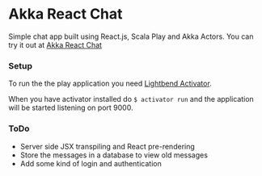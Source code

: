 # Akka React Chat

Simple chat app built using React.js, Scala Play and Akka Actors. 
You can try it out at [Akka React Chat](http://ec2-54-93-90-85.eu-central-1.compute.amazonaws.com/)

### Setup
To run the the play application you need 
[Lightbend Activator](http://www.lightbend.com/community/core-tools/activator-and-sbt).

When you have activator installed do `$ activator run` and the application will be started listening on port 9000.

### ToDo
* Server side JSX transpiling and React pre-rendering
* Store the messages in a database to view old messages
* Add some kind of login and authentication
